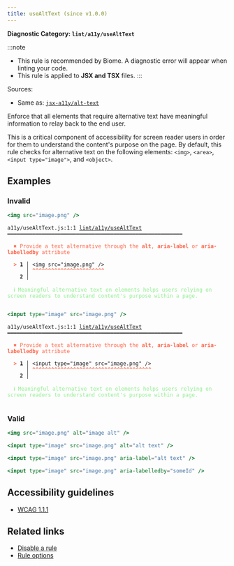 ```yaml
---
title: useAltText (since v1.0.0)
---
```


**Diagnostic Category: `lint/a11y/useAltText`**

:::note
- This rule is recommended by Biome. A diagnostic error will appear when linting your code.
- This rule is applied to **JSX and TSX** files.
:::

Sources: 
- Same as: <a href="https://github.com/jsx-eslint/eslint-plugin-jsx-a11y/blob/main/docs/rules/alt-text.md" target="_blank"><code>jsx-a11y/alt-text</code></a>

Enforce that all elements that require alternative text have meaningful information to relay back to the end user.

This is a critical component of accessibility for screen reader users in order for them to understand the content's purpose on the page.
By default, this rule checks for alternative text on the following elements: `<img>`, `<area>`, `<input type="image">`, and `<object>`.

## Examples

### Invalid

```jsx
<img src="image.png" />
```

<pre class="language-text"><code class="language-text">a11y/useAltText.js:1:1 <a href="https://biomejs.dev/linter/rules/use-alt-text">lint/a11y/useAltText</a> ━━━━━━━━━━━━━━━━━━━━━━━━━━━━━━━━━━━━━━━━━━━━━━━━━━━━━━━━

<strong><span style="color: Tomato;">  </span></strong><strong><span style="color: Tomato;">✖</span></strong> <span style="color: Tomato;">Provide a text alternative through the </span><span style="color: Tomato;"><strong>alt</strong></span><span style="color: Tomato;">, </span><span style="color: Tomato;"><strong>aria-label</strong></span><span style="color: Tomato;"> or </span><span style="color: Tomato;"><strong>aria-labelledby</strong></span><span style="color: Tomato;"> attribute</span>
  
<strong><span style="color: Tomato;">  </span></strong><strong><span style="color: Tomato;">&gt;</span></strong> <strong>1 │ </strong>&lt;img src=&quot;image.png&quot; /&gt;
   <strong>   │ </strong><strong><span style="color: Tomato;">^</span></strong><strong><span style="color: Tomato;">^</span></strong><strong><span style="color: Tomato;">^</span></strong><strong><span style="color: Tomato;">^</span></strong><strong><span style="color: Tomato;">^</span></strong><strong><span style="color: Tomato;">^</span></strong><strong><span style="color: Tomato;">^</span></strong><strong><span style="color: Tomato;">^</span></strong><strong><span style="color: Tomato;">^</span></strong><strong><span style="color: Tomato;">^</span></strong><strong><span style="color: Tomato;">^</span></strong><strong><span style="color: Tomato;">^</span></strong><strong><span style="color: Tomato;">^</span></strong><strong><span style="color: Tomato;">^</span></strong><strong><span style="color: Tomato;">^</span></strong><strong><span style="color: Tomato;">^</span></strong><strong><span style="color: Tomato;">^</span></strong><strong><span style="color: Tomato;">^</span></strong><strong><span style="color: Tomato;">^</span></strong><strong><span style="color: Tomato;">^</span></strong><strong><span style="color: Tomato;">^</span></strong><strong><span style="color: Tomato;">^</span></strong><strong><span style="color: Tomato;">^</span></strong>
    <strong>2 │ </strong>
  
<strong><span style="color: lightgreen;">  </span></strong><strong><span style="color: lightgreen;">ℹ</span></strong> <span style="color: lightgreen;">Meaningful alternative text on elements helps users relying on screen readers to understand content's purpose within a page.</span>
  
</code></pre>

```jsx
<input type="image" src="image.png" />
```

<pre class="language-text"><code class="language-text">a11y/useAltText.js:1:1 <a href="https://biomejs.dev/linter/rules/use-alt-text">lint/a11y/useAltText</a> ━━━━━━━━━━━━━━━━━━━━━━━━━━━━━━━━━━━━━━━━━━━━━━━━━━━━━━━━

<strong><span style="color: Tomato;">  </span></strong><strong><span style="color: Tomato;">✖</span></strong> <span style="color: Tomato;">Provide a text alternative through the </span><span style="color: Tomato;"><strong>alt</strong></span><span style="color: Tomato;">, </span><span style="color: Tomato;"><strong>aria-label</strong></span><span style="color: Tomato;"> or </span><span style="color: Tomato;"><strong>aria-labelledby</strong></span><span style="color: Tomato;"> attribute</span>
  
<strong><span style="color: Tomato;">  </span></strong><strong><span style="color: Tomato;">&gt;</span></strong> <strong>1 │ </strong>&lt;input type=&quot;image&quot; src=&quot;image.png&quot; /&gt;
   <strong>   │ </strong><strong><span style="color: Tomato;">^</span></strong><strong><span style="color: Tomato;">^</span></strong><strong><span style="color: Tomato;">^</span></strong><strong><span style="color: Tomato;">^</span></strong><strong><span style="color: Tomato;">^</span></strong><strong><span style="color: Tomato;">^</span></strong><strong><span style="color: Tomato;">^</span></strong><strong><span style="color: Tomato;">^</span></strong><strong><span style="color: Tomato;">^</span></strong><strong><span style="color: Tomato;">^</span></strong><strong><span style="color: Tomato;">^</span></strong><strong><span style="color: Tomato;">^</span></strong><strong><span style="color: Tomato;">^</span></strong><strong><span style="color: Tomato;">^</span></strong><strong><span style="color: Tomato;">^</span></strong><strong><span style="color: Tomato;">^</span></strong><strong><span style="color: Tomato;">^</span></strong><strong><span style="color: Tomato;">^</span></strong><strong><span style="color: Tomato;">^</span></strong><strong><span style="color: Tomato;">^</span></strong><strong><span style="color: Tomato;">^</span></strong><strong><span style="color: Tomato;">^</span></strong><strong><span style="color: Tomato;">^</span></strong><strong><span style="color: Tomato;">^</span></strong><strong><span style="color: Tomato;">^</span></strong><strong><span style="color: Tomato;">^</span></strong><strong><span style="color: Tomato;">^</span></strong><strong><span style="color: Tomato;">^</span></strong><strong><span style="color: Tomato;">^</span></strong><strong><span style="color: Tomato;">^</span></strong><strong><span style="color: Tomato;">^</span></strong><strong><span style="color: Tomato;">^</span></strong><strong><span style="color: Tomato;">^</span></strong><strong><span style="color: Tomato;">^</span></strong><strong><span style="color: Tomato;">^</span></strong><strong><span style="color: Tomato;">^</span></strong><strong><span style="color: Tomato;">^</span></strong><strong><span style="color: Tomato;">^</span></strong>
    <strong>2 │ </strong>
  
<strong><span style="color: lightgreen;">  </span></strong><strong><span style="color: lightgreen;">ℹ</span></strong> <span style="color: lightgreen;">Meaningful alternative text on elements helps users relying on screen readers to understand content's purpose within a page.</span>
  
</code></pre>

### Valid

```jsx
<img src="image.png" alt="image alt" />
```

```jsx
<input type="image" src="image.png" alt="alt text" />
```

```jsx
<input type="image" src="image.png" aria-label="alt text" />
```

```jsx
<input type="image" src="image.png" aria-labelledby="someId" />
```

## Accessibility guidelines

- [WCAG 1.1.1](https://www.w3.org/WAI/WCAG21/Understanding/non-text-content.html)

## Related links

- [Disable a rule](/linter/#disable-a-lint-rule)
- [Rule options](/linter/#rule-options)
